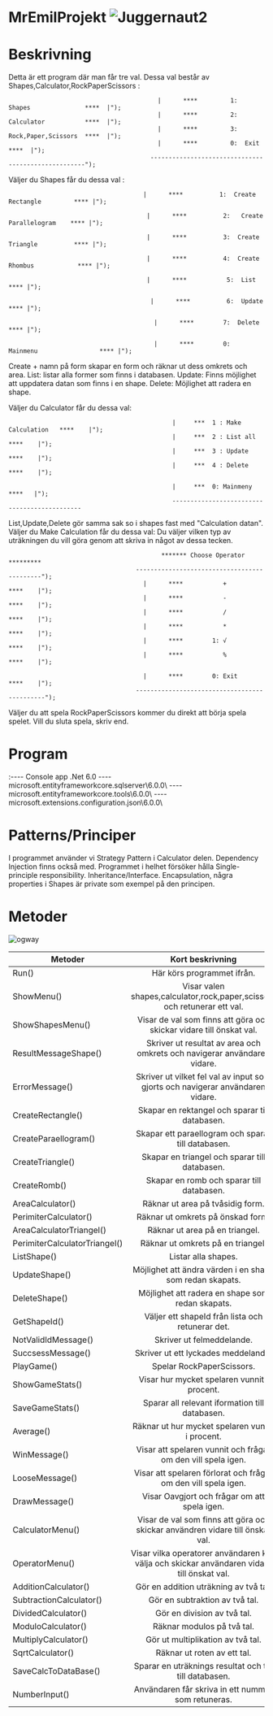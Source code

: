 # MrEmilProjekt ![Juggernaut2](https://user-images.githubusercontent.com/113430950/212973417-6b43a90f-937c-4e04-b50c-9c535e349578.png)




# Beskrivning

Detta är ett program där man får tre val. Dessa val består av Shapes,Calculator,RockPaperScissors :



         
         
                                             |      ****         1:  Shapes               ****  |");
                                             |      ****         2:  Calculator           ****  |");
                                             |      ****         3:  Rock,Paper,Scissors  ****  |");
                                             |      ****         0:  Exit                 ****  |");
                                           ----------------------------------------------------");


Väljer du Shapes får du dessa val :

           
                                         |      ****          1:  Create Rectangle         **** |");
            
                                          |      ****          2:   Create Parallelogram    **** |");
           
                                          |      ****          3:  Create Triangle          **** |");
           
                                          |      ****          4:  Create Rhombus            **** |");
            
                                          |      ****           5:  List                     **** |");
         
                                           |      ****          6:  Update                   **** |");
            
                                            |      ****        7:  Delete                   **** |");
            
                                            |      ****        0:  Mainmenu                 **** |");


Create + namn på form skapar en form och räknar ut dess omkrets och area. List: listar alla former som finns i databasen. Update: Finns möjlighet att uppdatera datan som finns i en shape. Delete: Möjlighet att radera en shape.

Väljer du Calculator får du dessa val: 

                                                 |     ***  1 : Make Calculation   ****    |");
                                                 |     ***  2 : List all           ****    |");
                                                 |     ***  3 : Update             ****    |");
                                                 |     ***  4 : Delete             ****    |");
                   
                                                 |     ***  0: Mainmeny            ****   |");
                                                 ---------------------------------------------
                                                 

List,Update,Delete gör samma sak so i shapes fast med "Calculation datan".
Väljer du Make Calculation får du dessa val:
Du väljer vilken typ av uträkningen du vill göra genom att skriva in något av dessa tecken.

                                        
              
                                              ******* Choose Operator *********
                                       --------------------------------------------");
                                         |      ****           +          ****    |");
                                         |      ****           -          ****    |");
                                         |      ****           /          ****    |");
                                         |      ****           *          ****    |");
                                         |      ****        1: √          ****    |");
                                         |      ****           %          ****    |");

                                         |      ****        0: Exit       ****    |");
                                       ---------------------------------------------");
                                       
                                      
                                   

Väljer du att spela RockPaperScissors kommer du direkt att börja spela spelet. Vill du sluta spela, skriv end.


# Program
:---- Console app .Net 6.0 ---- microsoft.entityframeworkcore.sqlserver\6.0.0\ ---- 
microsoft.entityframeworkcore.tools\6.0.0\ ---- microsoft.extensions.configuration.json\6.0.0\


# Patterns/Principer
I programmet använder vi Strategy Pattern i Calculator delen. Dependency Injection finns också med. Programmet i helhet försöker hålla Single-principle responsibility.
Inheritance/Interface. Encapsulation, några properties i Shapes är private som exempel på den principen.



# Metoder






![ogway](https://user-images.githubusercontent.com/113430950/213250630-60e75834-7161-42ea-8382-d3b1a428f0d5.jpg)

























Metoder        | Kort beskrivning           |
| ------------- |:-------------:|
| Run()| Här körs programmet ifrån. |
| ShowMenu()     | Visar valen shapes,calculator,rock,paper,scissors och retunerar ett val.    |
| ShowShapesMenu() | Visar de val som finns att göra och skickar vidare till önskat val. |    
| ResultMessageShape() | Skriver ut resultat av area och omkrets och navigerar användaren vidare. |
| ErrorMessage() | Skriver ut vilket  fel val av input som gjorts och navigerar användaren vidare. |
| CreateRectangle() | Skapar en rektangel och sparar till databasen. |
| CreateParaellogram() | Skapar ett paraellogram och sparar till databasen. |
| CreateTriangle() | Skapar en triangel och sparar till databasen. |
| CreateRomb() | Skapar en romb och sparar till databasen. |
| AreaCalculator() | Räknar ut area på tvåsidig form. |
| PerimiterCalculator() | Räknar ut omkrets på önskad form. |
| AreaCalculatorTriangel() | Räknar ut area på en triangel. |
| PerimiterCalculatorTriangel() | Räknar ut omkrets på en triangel. |
| ListShape() | Listar alla shapes. | 
| UpdateShape() | Möjlighet att ändra värden i en shape som redan skapats. |
| DeleteShape() | Möjlighet att radera en shape som redan skapats. |
| GetShapeId() | Väljer ett shapeId från lista och retunerar det. |
| NotValidIdMessage() | Skriver ut felmeddelande. |
| SuccsessMessage() | Skriver ut ett lyckades meddelande. |
| PlayGame() | Spelar RockPaperScissors. |
| ShowGameStats() | Visar hur mycket spelaren vunnit i procent. |
| SaveGameStats() | Sparar all relevant iformation till databasen. |
| Average() | Räknar ut hur mycket spelaren vunnit i procent. |
| WinMessage() | Visar att spelaren vunnit och frågar om den vill spela igen. |
| LooseMessage() | Visar att spelaren förlorat och frågar om den vill spela igen. |
| DrawMessage() | Visar Oavgjort och frågar om att spela igen. |
| CalculatorMenu() | Visar de val som finns att göra och skickar användren vidare till önskat val. |
| OperatorMenu() | Visar vilka operatorer användaren kan välja och skickar användaren vidare till önskat val. |
| AdditionCalculator() | Gör en addition uträkning av två tal. |
| SubtractionCalculator() | Gör en subtraktion av två tal. |
| DividedCalculator() | Gör en division av två tal. |
| ModuloCalculator() | Räknar modulos på två tal. |
| MultiplyCalculator() | Gör ut multiplikation av två tal. |
| SqrtCalculator() | Räknar ut roten av ett tal. |
| SaveCalcToDataBase() | Sparar en uträknings resultat och tid till databasen. |
| NumberInput() | Användaren får skriva in ett nummer som retuneras. |






 






